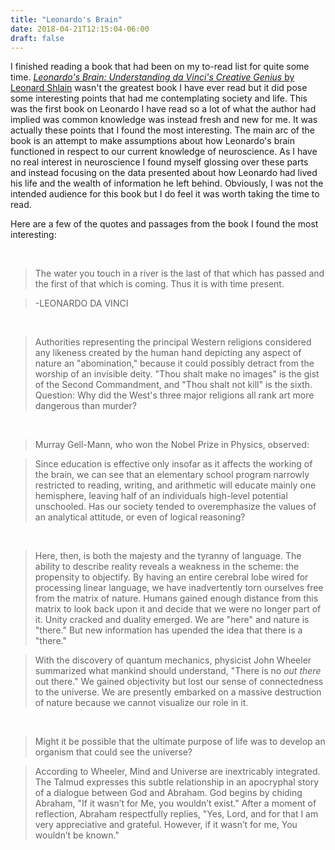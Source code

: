 ```yaml
---
title: "Leonardo's Brain"
date: 2018-04-21T12:15:04-06:00
draft: false
---
```

I finished reading a book that had been on my to-read list for quite some time. [*Leonardo's Brain: Understanding da Vinci's Creative Genius* by Leonard Shlain](https://www.goodreads.com/book/show/20893022-leonardo-s-brain) wasn't the greatest book I have ever read but it did pose some interesting points that had me contemplating society and life. This was the first book on Leonardo I have read so a lot of what the author had implied was common knowledge was instead fresh and new for me. It was actually these points that I found the most interesting. The main arc of the book is an attempt to make assumptions about how Leonardo's brain functioned in respect to our current knowledge of neuroscience. As I have no real interest in neuroscience I found myself glossing over these parts and instead focusing on the data presented about how Leonardo had lived his life and the wealth of information he left behind. Obviously, I was not the intended audience for this book but I do feel it was worth taking the time to read.

Here are a few of the quotes and passages from the book I found the most interesting:

<br>

>The water you touch in a river is the last of that which has passed and the first of that which is coming. Thus it is with time
present.

<!-- -->
>-LEONARDO DA VINCI

<br>

>Authorities representing the principal Western religions considered any likeness created by the human hand depicting any aspect of nature an "abomination," because it could possibly detract from the worship of an invisible deity. "Thou shalt make no images" is the gist of the Second Commandment, and "Thou shalt not kill" is the sixth. Question: Why did the West's three major religions all rank art more dangerous than murder?

<br>

>Murray Gell-Mann, who won the Nobel Prize in Physics, observed:

<!-- -->
>Since education is effective only insofar as it affects the working of the brain, we can see that an elementary school program narrowly restricted to reading, writing, and arithmetic will educate mainly one hemisphere, leaving half of an individuals high-level potential unschooled. Has our society tended to overemphasize the values of an analytical attitude, or even of logical reasoning?

<br>

>Here, then, is both the majesty and the tyranny of language. The ability to describe reality reveals a weakness in the scheme: the propensity to objectify. By having an entire cerebral lobe wired for processing linear language, we have inadvertently torn ourselves free from the matrix of nature. Humans gained enough distance from this matrix to look back upon it and decide that we were no longer part of it. Unity cracked and duality emerged. We are "here" and nature is "there." But new information has upended the idea that there is a "there."

<!-- -->
>With the discovery of quantum mechanics, physicist John Wheeler summarized what mankind should understand, "There is no *out there* out there." We gained objectivity but lost our sense of connectedness to the universe. We are presently embarked on a massive destruction of nature because we cannot visualize our role in it.

<br>

>Might it be possible that the ultimate purpose of life was to develop an organism that could see the universe?

<!-- -->
>According to Wheeler, Mind and Universe are inextricably integrated. The Talmud expresses this subtle relationship in an apocryphal story of a dialogue between God and Abraham. God begins by chiding Abraham, "If it wasn’t for Me, you wouldn’t exist." After a moment of reflection, Abraham respectfully replies, "Yes, Lord, and for that I am very appreciative and grateful. However, if it wasn’t for me, You wouldn’t be known."